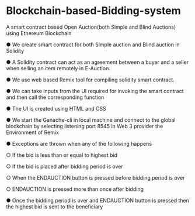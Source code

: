 # Blockchain-based-Bidding-system

A smart contract based Open Auction(both Simple and Blind Auctions) using Ethereum Blockchain

● We create smart contract for both Simple auction and Blind auction in Solidity

● A Solidity contract can act as an agreement between a buyer and a seller when selling an item remotely in E-Auction.

● We use web based Remix tool for compiling solidity smart contract.

● We can take inputs from the UI required for invoking the smart contract and then call the corresponding function

● The UI is created using HTML and CSS

● We start the Ganache-cli in local machine and connect to the global blockchain by selecting listening port 8545 in Web 3 provider the Environment of Remix

● Exceptions are thrown when any of the following happens

  ○ If the bid is less than or equal to highest bid
  
  ○ If the bid is placed after bidding period is over
  
  ○ When the ENDAUCTION button is pressed before bidding period is over
  
  ○ ENDAUCTION is pressed more than once after bidding
  
● Once the bidding period is over and ENDAUCTION button is pressed then the highest bid is sent to the beneficiary
